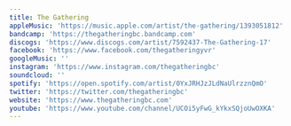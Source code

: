```yaml
---
title: The Gathering
appleMusic: 'https://music.apple.com/artist/the-gathering/1393051812'
bandcamp: 'https://thegatheringbc.bandcamp.com'
discogs: 'https://www.discogs.com/artist/7592437-The-Gathering-17'
facebook: 'https://www.facebook.com/thegatheringyvr'
googleMusic: ''
instagram: 'https://www.instagram.com/thegatheringbc'
soundcloud: ''
spotify: 'https://open.spotify.com/artist/0YxJRHJzJLdNaUlrzznQmO'
twitter: 'https://twitter.com/thegatheringbc'
website: 'https://www.thegatheringbc.com'
youtube: 'https://www.youtube.com/channel/UCOi5yFwG_kYkxSQjoUwOXKA'
---
```

